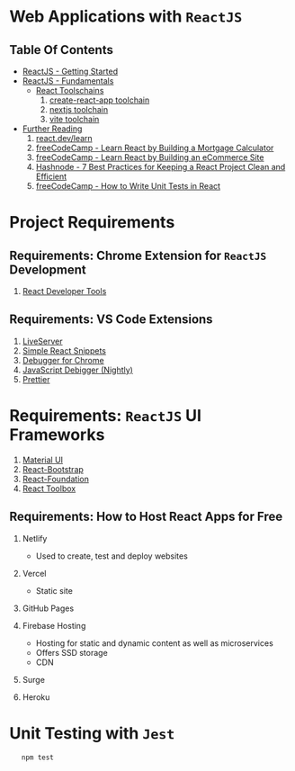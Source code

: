 # Web Applications with `ReactJS`

## Table Of Contents
- [ReactJS - Getting Started]()
- [ReactJS - Fundamentals]()
  - [React Toolschains]()
      1. [create-react-app toolchain]()
      2. [nextjs toolchain]()
      3. [vite toolchain]()
- [Further Reading]()
  1. [react.dev/learn](https://react.dev/learn)
  2. [freeCodeCamp - Learn React by Building a Mortgage Calculator](https://www.freecodecamp.org/news/react-mortgage-calculator-tutorial-for-beginners/)
  3. [freeCodeCamp - Learn React by Building an eCommerce Site](https://www.freecodecamp.org/news/learn-react-by-building-an-ecommerce-site/)
  4. [Hashnode - 7 Best Practices for Keeping a React Project Clean and Efficient](https://theankurtyagi.hashnode.dev/7-best-practices-for-keeping-a-react-project-clean-and-efficient)
  5. [freeCodeCamp - How to Write Unit Tests in React](https://www.freecodecamp.org/news/how-to-write-unit-tests-in-react/)

# Project Requirements

## Requirements: Chrome Extension for `ReactJS` Development
1. [React Developer Tools](https://chrome.google.com/webstore/detail/react-developer-tools/fmkadmapgofadopljbjfkapdkoienihi)

## Requirements: VS Code Extensions
1. [LiveServer](https://marketplace.visualstudio.com/items?itemName=ritwickdey.LiveServer)
2. [Simple React Snippets](https://marketplace.visualstudio.com/items?itemName=burkeholland.simple-react-snippets)
3. [Debugger for Chrome](https://code.visualstudio.com/blogs/2016/02/23/introducing-chrome-debugger-for-vs-code)
4. [JavaScript Debigger (Nightly)](https://learn.microsoft.com/en-us/visualstudio/javascript/debug-nodejs?view=vs-2022)
5. [Prettier](https://prettier.io/)

# Requirements: `ReactJS` UI Frameworks
1. [Material UI](https://mui.com/material-ui/)
2. [React-Bootstrap](https://react-bootstrap.github.io/docs/getting-started/introduction/)
3. [React-Foundation](https://get.foundation/)
4. [React Toolbox](https://react-toolbox.com/)

## Requirements: How to Host React Apps for Free
1. Netlify
   - Used to create, test and deploy websites 
2. Vercel
   - Static site
3. GitHub Pages
4. Firebase Hosting
   - Hosting for static and dynamic content as well as microservices
   - Offers SSD storage
   - CDN

5. Surge
6. Heroku

# Unit Testing with `Jest`
```sh
   npm test
```